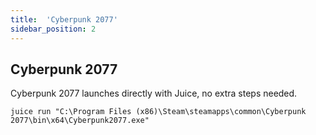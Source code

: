 ```yaml
---
title:  'Cyberpunk 2077'
sidebar_position: 2
---
```


## Cyberpunk 2077

Cyberpunk 2077 launches directly with Juice, no extra steps needed.

~~~
juice run "C:\Program Files (x86)\Steam\steamapps\common\Cyberpunk 2077\bin\x64\Cyberpunk2077.exe"
~~~
